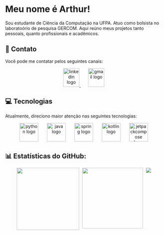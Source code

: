 # Meu nome é Arthur!
Sou estudante de Ciência da Computação na UFPA. Atuo como bolsista no laboratoório de pesquisa GERCOM. Aqui reúno meus projetos tanto pessoais, quanto profissionais e acadêmicos. 

## 🚩 Contato
Você pode me contatar pelos seguintes canais:
<div align="center">
  <a href="https://www.linkedin.com/in/artuenric/" target="_blank">
    <img src="https://raw.githubusercontent.com/maurodesouza/profile-readme-generator/master/src/assets/icons/social/linkedin/default.svg" width="52" height="60" alt="linkedin logo" />
  </a>
  <img width="20" />
  <a href="mailto:artuenrick@gmail.com">
    <img src="https://raw.githubusercontent.com/maurodesouza/profile-readme-generator/master/src/assets/icons/social/gmail/default.svg" width="52" height="60" alt="gmail logo" />
    </a>
</div>


## 💻 Tecnologias
Atualmente, direciono maior atenção nas seguintes tecnologias:
<br>
<div align="center">
  <img src="https://cdn.jsdelivr.net/gh/devicons/devicon/icons/python/python-original.svg" height="60" alt="python logo"  />
  <img width="20" />
  <img src="https://cdn.jsdelivr.net/gh/devicons/devicon/icons/java/java-original.svg" height="60" alt="java logo"  />
  <img width="20" />
  <img src="https://cdn.jsdelivr.net/gh/devicons/devicon/icons/spring/spring-original.svg" height="60" alt="spring logo"  />
  <img width="20" />
  <img src="https://cdn.jsdelivr.net/gh/devicons/devicon/icons/kotlin/kotlin-original.svg" height="60" alt="kotlin logo"  />
  <img width="20" />
  <img src="https://cdn.jsdelivr.net/gh/devicons/devicon/icons/jetpackcompose/jetpackcompose-original.svg" height="60" alt="jetpackcompose logo"  />
</div>

## 📊 Estatísticas do GitHub:

<div align="center" style="display: flex; justify-content: center; gap: 10px; flex-wrap: wrap;">
  <img src="https://github-readme-stats.vercel.app/api?username=artuenric&theme=vue-dark&hide_border=false&hide_rank=true&include_all_commits=false&count_private=true" height="200" />
  <img src="https://github-contributor-stats.vercel.app/api?username=artuenric&limit=5&theme=vue-dark&combine_all_yearly_contributions=true" height="195"/>
  <img src="https://github-readme-stats.vercel.app/api/top-langs/?username=artuenric&theme=vue-dark&hide_border=false&include_all_commits=false&count_private=true&layout=compact" />
</div>
